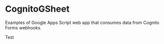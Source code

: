 # CognitoGSheet
Examples of Google Apps Script web app that consumes data from Cognito Forms webhooks.

Test
